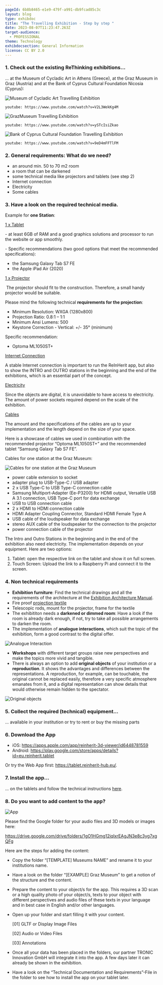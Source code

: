```yaml
---
pageId: 6b8b8465-e1e9-479f-a991-db9fcad85c3c
layout: blog
type: exhibdoc
title: "The Travelling Exhibition - Step by step "
date: 2023-08-07T11:23:47.263Z
target-audience:
  - PROFESSIONAL
theme: Technology
exhibdocsection: General Information
license: CC BY 2.0
---
```

### **1. Check out the existing ReThinking exhibitions...**

... at the Museum of Cycladic Art in Athens (Greece), at the Graz Museum in Graz (Austria) and at the Bank of Cyprus Cultural Foundation Nicosia (Cyprus):

![Museum of Cycladic Art Travelling Exhibition](https://ucarecdn.com/3cc5a2b1-8de3-42b9-8964-854343400780/-/crop/202x253/51,25/-/preview/)

`youtube: https://www.youtube.com/watch?v=V2L3WekKg4M`

![GrazMuseum Travelling Exhibition](https://ucarecdn.com/d77c9093-6b1f-4fc5-89ba-4003725b3cc0/-/crop/195x247/53,27/-/preview/)

`youtube: https://www.youtube.com/watch?v=ySTcIsiZkao`

![Bank of Cyprus Cultural Foundation Travelling Exhibition](https://ucarecdn.com/86e53372-90de-476b-b049-6e0701783426/-/crop/191x245/53,27/-/preview/)

`youtube: https://www.youtube.com/watch?v=9eD4mFFTlFM`

### **2. General requirements: What do we need?**

* an around min. 50 to 70 m2 room
* a room that can be darkened
* some technical media like projectors and tablets (see step 2)
* Internet connection
* Electricity
* Some cables

### **3.** Have a look on the **required technical media**.

Example for **one Station**:

<u>1 x Tablet</u>

\- at least 6GB of RAM and a good graphics solutions and processor to run the website or app smoothly.

\- Specific recommendations (two good options that meet the recommended specifications):

* the Samsung Galaxy Tab S7 FE
* the Apple iPad Air (2020)

<u>1 x Projector</u>

 The projector should fit to the construction. Therefore, a small handy projector would be suitable.

Please mind the following technical **requirements for the projection**:

* Minimum Resolution: WXGA (1280x800)
* Projection Ratio: 0.8:1 – 1:1
* Minimum Ansi Lumens: 500
* Keystone Correction - Vertical: +/- 35° (minimum)

Specific recommendation:

* Optoma ML1050ST+

<u>Internet Connection</u>

A stable Internet connection is important to run the ReInHerit app, but also to show the INTRO and OUTRO stations in the beginning and the end of the exhibitions, which is an essential part of the concept.

<u>Electricity</u>

Since the objects are digital, it is unavoidable to have access to electricity. The amount of power sockets required depend on the scale of the exhibition.

<u>Cables</u>

The amount and the specifications of the cables are up to your implementation and the length depend on the size of your space.

Here is a showcase of cables we used in combination with the recommended projector “Optoma ML1050ST+” and the recommended tablet “Samsung Galaxy Tab S7 FE”.

Cables for one station at the Graz Museum: 

![Cables for one station at the Graz Museum](https://ucarecdn.com/57605c94-6cce-44b9-93fc-f3fe70cf1228/-/crop/238x221/30,40/-/preview/)

* power cable extension to socket
* adapter plug to USB-Type-C / USB adapter
* 2 x USB Type-C to USB Type-C connection cable
* Samsung Multiport-Adapter (Ee-P3200) for HDMI output, Versatile USB A 3.1 connection, USB Type-C port for data exchange
* USB to USB connection cable
* 2 x HDMI to HDMI connection cable
* HDMI Adapter Coupling Connector, Standard HDMI Female Type A
* USB cable of the loudspeaker for data exchange
* stereo AUX cable of the loudspeaker for the connection to the projector
* power connection cable of the projector

The Intro and Outro Stations in the beginning and in the end of the exhibition also need electricity. The implementation depends on your equipment. Here are two options:

1. Tablet: open the respective link on the tablet and show it on full screen.
2. Touch Screen: Upload the link to a Raspberry Pi and connect it to the screen.

### **4﻿. Non technical requirements**

* **Exhibition furniture**: Find the technical drawings and all the requirements of the architecture at the [Exhibition Architecture Manual](https://reinherit-hub.eu/exhibdoc/docarchitecture/). 
* Fire proof [projection textile](https://reinherit-hub.eu/exhibdoc/docarchitecture/) 
* Telescopic rods, mount for the projector, frame for the textile
* The exhibititon needs a **darkened or dimmed room**: Have a look if the room is already dark enough, if not, try to take all possible arrangements to darken the room.
* The implementation of **analogue interactions**, which suit the topic of the exhibition, form a good contrast to the digital offer.

![Analogue Interaction](https://ucarecdn.com/639fb834-9dd3-4ffd-b2a8-e4dce9f3f703/)

* **Workshops** with different target groups raise new perspectives and make the topics more vivid and tangible.
* There is always an option to add **original objects** of your institution or a **reproduction**. It shows the advantages and differences between the representations. A reproduction, for example, can be touchable, the original cannot be replaced easily, therefore a very specific atmosphere emanates from it, and a digital representation can show details that would otherwise remain hidden to the spectator.

![Original objects](https://ucarecdn.com/91cd363e-c9f3-45ba-9bf2-8843bbcc67a5/)

### 5﻿. Collect the required (technical) equipment...

... a﻿vailable in your institution or try to rent or buy the missing parts

### 6﻿. Download the App

* i﻿OS: <https://apps.apple.com/app/reinherit-3d-viewer/id6448781559>
* A﻿ndroid: <https://play.google.com/store/apps/details?id=eu.reinherit.tablet>

O﻿r try the Web App first: <https://tablet.reinherit-hub.eu/>.

### 7﻿. Install the app...

.﻿.. on the tablets and follow the technical instructions [here](https://reinherit-hub.eu/exhibdoc/doctablet/). 

### 8﻿. Do you want to add content to the app?

![App](https://ucarecdn.com/65084deb-19e2-4c43-ad9c-98c747a96290/)

Please find the Google folder for your audio files and 3D models or images here:

<https://drive.google.com/drive/folders/1gO1HGmg12iqlxrEAgJN3e8c3yg7xgQFg>

Here are the steps for adding the content:

* Copy the folder “\[TEMPLATE] Museums NAME” and rename it to your institutions name.
* Have a look on the folder “\[EXAMPLE] Graz Museum” to get a notion of the structure and the content.
* Prepare the content to your object/s for the app. This requires a 3D scan or a high quality photo of your object/s, texts to your object with different perspectives and audio files of these texts in your language and in best case in English and/or other languages.
* Open up your folder and start filling it with your content.

   \[01] GLTF or Display Image Files          

  \[02] Audio or Video Files

  \[03] Annotations

* Once all your data has been placed in the folders, our partner TRONIC Innovation GmbH will integrate it into the app. A few days later it can already be shown in the exhibition.
* Have a look on the “Technical Documentation and Requirements”-File in the folder to see how to install the app on your tablet later.